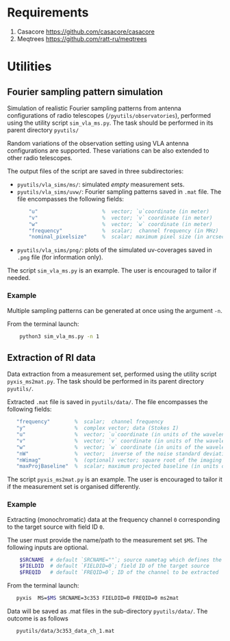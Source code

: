 # Requirements

1. Casacore https://github.com/casacore/casacore
2. Meqtrees https://github.com/ratt-ru/meqtrees

# Utilities

## Fourier sampling pattern simulation
 
Simulation of realistic Fourier sampling patterns from antenna configurations of radio telescopes (`/pyutils/observatories`), performed using the utility script  `sim_vla_ms.py`. The task should be performed in its parent directory  `pyutils/`

Random variations of the observation setting using VLA antenna configurations are supported. These variations can be also extended to other radio telescopes.

The output files of the script are saved in three subdirectories:
   - `pyutils/vla_sims/ms/`: simulated _empty_ measurement sets. 
   - `pyutils/vla_sims/uvw/`: Fourier sampling patterns saved in  `.mat` file. The file encompasses the following fields:

``` matlab    
       "u"                     %  vector; `u`coordinate (in meter)
       "v"                     %  vector; `v` coordinate (in meter)
       "w"                     %  vector; `w` coordinate (in meter)
       "frequency"             %  scalar;  channel frequency (in MHz)
       "nominal_pixelsize"     %  scalar; maximum pixel size (in arcsec), corresponding to nominal resolution of the observations
```    
   - `pyutils/vla_sims/png/`: plots of the simulated uv-coverages  saved in `.png` file (for information only).

 The script  `sim_vla_ms.py` is an example. The user is encouraged to tailor if needed.

### Example
Multiple sampling patterns can be generated at once using the argument `-n`.

From the terminal launch:
```bash
    python3 sim_vla_ms.py -n 1 
```
## Extraction of RI data 

Data extraction from a measurement set, performed using the utility script `pyxis_ms2mat.py`.  The task should be performed in its parent directory  `pyutils/`.
 
Extracted `.mat` file is saved in `pyutils/data/`. The file encompasses the following fields:

``` matlab
   "frequency"        %  scalar;  channel frequency
   "y"                %  complex vector; data (Stokes I)
   "u"                %  vector; `u`coordinate (in units of the wavelength)
   "v"                %  vector; `v` coordinate (in units of the wavelength)
   "w"                %  vector; `w` coordinate (in units of the wavelength)
   "nW"               %  vector;  inverse of the noise standard deviation 
   "nWimag"           %  (optional) vector; square root of the imaging weights if available (Briggs or uniform), empty otherwise
   "maxProjBaseline"  %  scalar; maximum projected baseline (in units of the wavelength)
  ```    

 The script  `pyxis_ms2mat.py` is an example. The user is encouraged to tailor it if the measurement set is organised differently.

### Example
Extracting (monochromatic) data at the frequency channel  `0` corresponding to the target source with field ID `0`.

The user must provide the name/path to the measurement set `$MS`. The following inputs are optional.
```bash
    $SRCNAME  # default `SRCNAME=""`; source nametag which defines the main directory of the extracted data. 
    $FIELDID  # default `FIELDID=0`; field ID of the target source
    $FREQID   # default `FREQID=0`; ID of the channel to be extracted
```

From the terminal launch:
```bash
   pyxis  MS=$MS SRCNAME=3c353 FIELDID=0 FREQID=0 ms2mat
```

Data will be saved as .mat files in the sub-directory  `pyutils/data/`. The outcome is as follows
```bash
   pyutils/data/3c353_data_ch_1.mat
```
